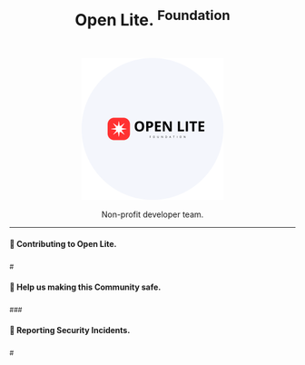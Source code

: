 <h1 align="center">Open Lite. <sup>Foundation</sup></h1><br>

<p align="center">
  <a href="#">
    <img src="../update-logo-openlite.png" alt="Open Lite Logo" width="250px">
  </a>
</p>

<p align="center">
  Non-profit developer team.
</p>

----

#### 👋 Contributing to Open Lite.

<sub>#</sub>

#### 🦺 Help us making this Community safe.

<sub>###</sub>

#### 👾 Reporting Security Incidents.

<sub>#</sub>

